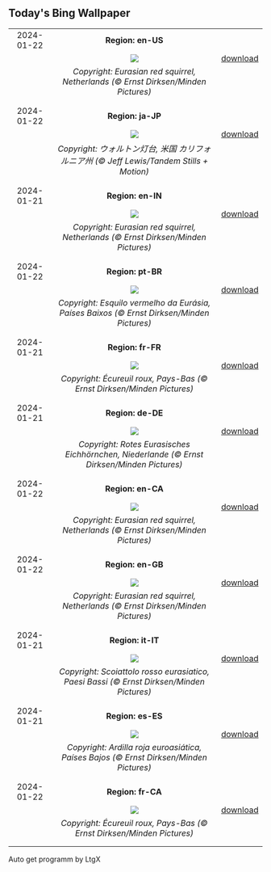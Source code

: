 ## Today's Bing Wallpaper
|      |      |      |
| :----: | :----: | :----: |
|2024-01-22|**Region: en-US**||
||![](https://www.bing.com/th?id=OHR.SquirrelNetherlands_EN-US2174319616_UHD.jpg&pid=hp&w=1152&h=648&rs=1&c=4)| [download](https://www.bing.com/th?id=OHR.SquirrelNetherlands_EN-US2174319616_UHD.jpg)|
||*Copyright: Eurasian red squirrel, Netherlands (© Ernst Dirksen/Minden Pictures)*
||
|||
|2024-01-22|**Region: ja-JP**||
||![](https://www.bing.com/th?id=OHR.SantaCruzSunrise_JA-JP5594322328_UHD.jpg&pid=hp&w=1152&h=648&rs=1&c=4)| [download](https://www.bing.com/th?id=OHR.SantaCruzSunrise_JA-JP5594322328_UHD.jpg)|
||*Copyright: ウォルトン灯台, 米国 カリフォルニア州 (© Jeff Lewis/Tandem Stills + Motion)*
||
|||
|2024-01-21|**Region: en-IN**||
||![](https://www.bing.com/th?id=OHR.SquirrelNetherlands_EN-IN3567633626_UHD.jpg&pid=hp&w=1152&h=648&rs=1&c=4)| [download](https://www.bing.com/th?id=OHR.SquirrelNetherlands_EN-IN3567633626_UHD.jpg)|
||*Copyright: Eurasian red squirrel, Netherlands (© Ernst Dirksen/Minden Pictures)*
||
|||
|2024-01-22|**Region: pt-BR**||
||![](https://www.bing.com/th?id=OHR.SquirrelNetherlands_PT-BR1648489881_UHD.jpg&pid=hp&w=1152&h=648&rs=1&c=4)| [download](https://www.bing.com/th?id=OHR.SquirrelNetherlands_PT-BR1648489881_UHD.jpg)|
||*Copyright: Esquilo vermelho da Eurásia, Países Baixos (© Ernst Dirksen/Minden Pictures)*
||
|||
|2024-01-21|**Region: fr-FR**||
||![](https://www.bing.com/th?id=OHR.SquirrelNetherlands_FR-FR5106085626_UHD.jpg&pid=hp&w=1152&h=648&rs=1&c=4)| [download](https://www.bing.com/th?id=OHR.SquirrelNetherlands_FR-FR5106085626_UHD.jpg)|
||*Copyright: Écureuil roux, Pays-Bas (© Ernst Dirksen/Minden Pictures)*
||
|||
|2024-01-21|**Region: de-DE**||
||![](https://www.bing.com/th?id=OHR.SquirrelNetherlands_DE-DE9549410470_UHD.jpg&pid=hp&w=1152&h=648&rs=1&c=4)| [download](https://www.bing.com/th?id=OHR.SquirrelNetherlands_DE-DE9549410470_UHD.jpg)|
||*Copyright: Rotes Eurasisches Eichhörnchen, Niederlande (© Ernst Dirksen/Minden Pictures)*
||
|||
|2024-01-22|**Region: en-CA**||
||![](https://www.bing.com/th?id=OHR.SquirrelNetherlands_EN-CA8803161648_UHD.jpg&pid=hp&w=1152&h=648&rs=1&c=4)| [download](https://www.bing.com/th?id=OHR.SquirrelNetherlands_EN-CA8803161648_UHD.jpg)|
||*Copyright: Eurasian red squirrel, Netherlands (© Ernst Dirksen/Minden Pictures)*
||
|||
|2024-01-22|**Region: en-GB**||
||![](https://www.bing.com/th?id=OHR.SquirrelNetherlands_EN-GB3144776010_UHD.jpg&pid=hp&w=1152&h=648&rs=1&c=4)| [download](https://www.bing.com/th?id=OHR.SquirrelNetherlands_EN-GB3144776010_UHD.jpg)|
||*Copyright: Eurasian red squirrel, Netherlands (© Ernst Dirksen/Minden Pictures)*
||
|||
|2024-01-21|**Region: it-IT**||
||![](https://www.bing.com/th?id=OHR.SquirrelNetherlands_IT-IT1961289620_UHD.jpg&pid=hp&w=1152&h=648&rs=1&c=4)| [download](https://www.bing.com/th?id=OHR.SquirrelNetherlands_IT-IT1961289620_UHD.jpg)|
||*Copyright: Scoiattolo rosso eurasiatico, Paesi Bassi (© Ernst Dirksen/Minden Pictures)*
||
|||
|2024-01-21|**Region: es-ES**||
||![](https://www.bing.com/th?id=OHR.SquirrelNetherlands_ES-ES2236986269_UHD.jpg&pid=hp&w=1152&h=648&rs=1&c=4)| [download](https://www.bing.com/th?id=OHR.SquirrelNetherlands_ES-ES2236986269_UHD.jpg)|
||*Copyright: Ardilla roja euroasiática, Países Bajos (© Ernst Dirksen/Minden Pictures)*
||
|||
|2024-01-22|**Region: fr-CA**||
||![](https://www.bing.com/th?id=OHR.SquirrelNetherlands_FR-CA5904290241_UHD.jpg&pid=hp&w=1152&h=648&rs=1&c=4)| [download](https://www.bing.com/th?id=OHR.SquirrelNetherlands_FR-CA5904290241_UHD.jpg)|
||*Copyright: Écureuil roux, Pays-Bas (© Ernst Dirksen/Minden Pictures)*
||
|||

Auto get programm by LtgX
